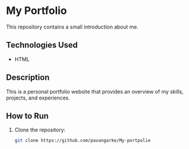 # My Portfolio

This repository contains a small introduction about me.

## Technologies Used

- HTML

## Description

This is a personal portfolio website that provides an overview of my skills, projects, and experiences.

## How to Run

1. Clone the repository:
   ```bash
   git clone https://github.com/pavangarke/My-portpolie

